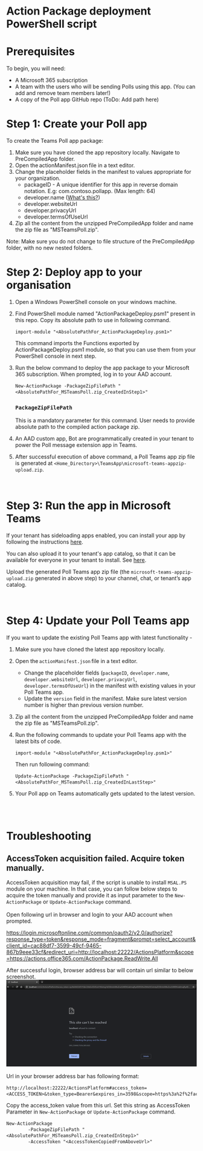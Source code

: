 # Action Package deployment PowerShell script

# Prerequisites

To begin, you will need:
* A Microsoft 365 subscription
* A team with the users who will be sending Polls using this app. (You can add and remove team members later!)
* A copy of the Poll app GitHub repo (ToDo: Add path here)


# Step 1: Create your Poll app

To create the Teams Poll app package:
1. Make sure you have cloned the app repository locally. Navigate to PreCompiledApp folder.
1. Open the actionManifest.json file in a text editor.
1. Change the placeholder fields in the manifest to values appropriate for your organization.
    * packageID - A unique identifier for this app in reverse domain notation. E.g: com.contoso.pollapp. (Max length: 64)
    * developer.[]()name ([What's this?](https://docs.microsoft.com/en-us/microsoftteams/platform/resources/schema/manifest-schema#developer))
    * developer.websiteUrl
    * developer.privacyUrl
    * developer.termsOfUseUrl
1. Zip all the content from the unzipped PreCompiledApp folder and name the zip file as "MSTeamsPoll.zip".


Note: Make sure you do not change to file structure of the PreCompiledApp folder, with no new nested folders.
<br/>

# Step 2: Deploy app to your organisation

1. Open a Windows PowerShell console on your windows machine.
1. Find PowerShell module named "ActionPackageDeploy.psm1" present in this repo. Copy its absolute path to use in following command.

    ```
    import-module "<AbsolutePathFor_ActionPackageDeploy.psm1>"
    ```

    This command imports the Functions exported by ActionPackageDeploy.psm1 module, so that you can use them from your PowerShell console in next step.

1. Run the below command to deploy the app package to your Microsoft 365 subscription. When prompted, log in to your AAD account.

    ```
    New-ActionPackage -PackageZipFilePath "<AbsolutePathFor_MSTeamsPoll.zip_CreatedInStep1>"
    ```

    ### `PackageZipFilePath`
    This is a mandatory parameter for this command. User needs to provide absolute path to the compiled action package zip.


1. An AAD custom app, Bot are programmatically created in your tenant to power the Poll message extension app in Teams.
1. After successful execution of above command, a Poll Teams app zip file is generated at `<Home_Directory>\TeamsApp\microsoft-teams-appzip-upload.zip`.

<br/>

# Step 3: Run the app in Microsoft Teams

If your tenant has sideloading apps enabled, you can install your app by following the instructions [here](https://docs.microsoft.com/en-us/microsoftteams/platform/concepts/apps/apps-upload#load-your-package-into-teams).

You can also upload it to your tenant's app catalog, so that it can be available for everyone in your tenant to install. See [here](https://docs.microsoft.com/en-us/microsoftteams/tenant-apps-catalog-teams).

Upload the generated Poll Teams app zip file (the `microsoft-teams-appzip-upload.zip` generated in above step) to your channel, chat, or tenant’s app catalog.

<br/>

# Step 4: Update your Poll Teams app

If you want to update the existing Poll Teams app with latest functionality -
1. Make sure you have cloned the latest app repository locally.
1. Open the `actionManifest.json` file in a text editor.
    * Change the placeholder fields (`packageID`, `developer.name`, `developer.websiteUrl`, `developer.privacyUrl`, `developer.termsOfUseUrl`) in the manifest with existing values in your Poll Teams app.
    * Update the `version` field in the manifest. Make sure latest version number is higher than previous version number.
1. Zip all the content from the unzipped PreCompiledApp folder and name the zip file as "MSTeamsPoll.zip".
1. Run the following commands to update your Poll Teams app with the latest bits of code.

    ```
    import-module "<AbsolutePathFor_ActionPackageDeploy.psm1>"
    ```
    Then run following command: <br/>
    ```
    Update-ActionPackage -PackageZipFilePath "<AbsolutePathFor_MSTeamsPoll.zip_CreatedInLastStep>"
    ```
1. Your Poll app on Teams automatically gets updated to the latest version.

<br/><br/>

# Troubleshooting

## AccessToken acquisition failed. Acquire token manually.
AccessToken acquisition may fail, if the script is unable to install `MSAL.PS` module on your machine. In that case, you can follow below steps to acquire the token manually and provide it as input parameter to the ```New-ActionPackage``` or ```Update-ActionPackage``` command.<br/><br/>
Open following url in browser and login to your AAD account when prompted.<br/>

https://login.microsoftonline.com/common/oauth2/v2.0/authorize?response_type=token&response_mode=fragment&prompt=select_account&client_id=cac88df7-3599-49cf-9465-867b9eee33cf&redirect_uri=http://localhost:22222/ActionsPlatform&scope=https://actions.office365.com/ActionPackage.ReadWrite.All <br/>

After successful login, browser address bar will contain url similar to below screenshot.![](DocResources/TokenAcquisition.png)

Url in your browser address bar has following format:
```
http://localhost:22222/ActionsPlatform#access_token=<ACCESS_TOKEN>&token_type=Bearer&expires_in=3598&scope=https%3a%2f%2factions.office365.com%2fActionPackage.ReadWrite.All&session_state=...
```

Copy the access_token value from this url. Set this string as AccessToken Parameter in
```New-ActionPackage``` or ```Update-ActionPackage``` command.

```
New-ActionPackage
        -PackageZipFilePath "<AbsolutePathFor_MSTeamsPoll.zip_CreatedInStep1>"
        -AccessToken "<AccessTokenCopiedFromAboveUrl>"
```
